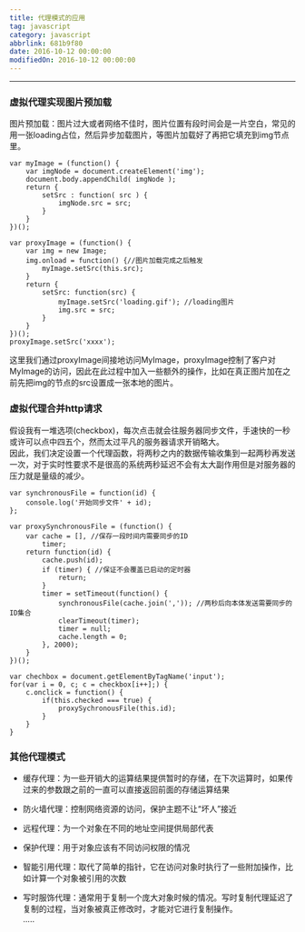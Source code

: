 ```yaml
---
title: 代理模式的应用
tag: javascript
category: javascript
abbrlink: 681b9f80
date: 2016-10-12 00:00:00
modifiedOn: 2016-10-12 00:00:00
---
```

* * *

### 虚拟代理实现图片预加载

图片预加载：图片过大或者网络不佳时，图片位置有段时间会是一片空白，常见的用一张loading占位，然后异步加载图片，等图片加载好了再把它填充到img节点里。

    
    
    var myImage = (function() {
        var imgNode = document.createElement('img');
        document.body.appendChild( imgNode );
        return {
            setSrc : function( src ) {
                imgNode.src = src;
            }
        }
    })();
    
    var proxyImage = (function() {
        var img = new Image;
        img.onload = function() {//图片加载完成之后触发
            myImage.setSrc(this.src);
        }
        return {
            setSrc: function(src) {
                myImage.setSrc('loading.gif'); //loading图片
                img.src = src;
            }
        }
    })();
    proxyImage.setSrc('xxxx');

这里我们通过proxyImage间接地访问MyImage，proxyImage控制了客户对MyImage的访问，因此在此过程中加入一些额外的操作，比如在真正图片加在之前先把img的节点的src设置成一张本地的图片。

### 虚拟代理合并http请求

假设我有一堆选项(checkbox)，每次点击就会往服务器同步文件，手速快的一秒或许可以点中四五个，然而太过平凡的服务器请求开销略大。  
因此，我们决定设置一个代理函数，将两秒之内的数据传输收集到一起两秒再发送一次，对于实时性要求不是很高的系统两秒延迟不会有太大副作用但是对服务器的压力就是量级的减少。

    
    
    var synchronousFile = function(id) {
        console.log('开始同步文件' + id);
    };
    
    var proxySynchronousFile = (function() {
        var cache = [], //保存一段时间内需要同步的ID
            timer;
        return function(id) {
            cache.push(id);
            if (timer) { //保证不会覆盖已启动的定时器
                return;
            }
            timer = setTimeout(function() {
                synchronousFile(cache.join(',')); //两秒后向本体发送需要同步的ID集合
                clearTimeout(timer);
                timer = null;
                cache.length = 0;
            }, 2000);
        }
    })();
    
    var chechbox = document.getElementByTagName('input');
    for(var i = 0, c; c = checkbox[i++];) {
        c.onclick = function() {
            if(this.checked === true) {
                proxySychronousFile(this.id);
            }
        }
    }

### 其他代理模式

  * 缓存代理：为一些开销大的运算结果提供暂时的存储，在下次运算时，如果传过来的参数跟之前的一直可以直接返回前面的存储运算结果

  * 防火墙代理：控制网络资源的访问，保护主题不让“坏人”接近

  * 远程代理：为一个对象在不同的地址空间提供局部代表

  * 保护代理：用于对象应该有不同访问权限的情况

  * 智能引用代理：取代了简单的指针，它在访问对象时执行了一些附加操作，比如计算一个对象被引用的次数

  * 写时服饰代理：通常用于复制一个庞大对象时候的情况。写时复制代理延迟了复制的过程，当对象被真正修改时，才能对它进行复制操作。  
.....

